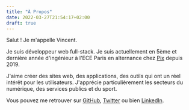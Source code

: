 ```yaml
---
title: "À Propos"
date: 2022-03-27T21:54:17+02:00 
draft: true
---
```

Salut ! Je m'appelle Vincent.

Je suis développeur web full-stack. Je suis actuellement en 5ème et dernière année d'ingénieur à l'ECE Paris en alternance chez [Pix](https://pix.fr) depuis 2019.

J'aime créer des sites web, des applications, des outils qui ont un réel intérêt pour les utilisateurs. J'apprécie particulièrement les secteurs du numérique, des services publics et du sport.

Vous pouvez me retrouver sur [GitHub](https://github.com/VincentHardouin), [Twitter](https://twitter.com/vincenthardouin) ou bien [LinkedIn](https://linkedin.com/in/vincent-hardouin-developpeur).
